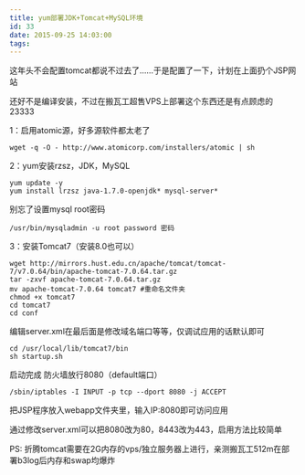 ```yaml
---
title: yum部署JDK+Tomcat+MySQL环境
id: 33
date: 2015-09-25 14:03:00
tags:
---
```


这年头不会配置tomcat都说不过去了……于是配置了一下，计划在上面扔个JSP网站

还好不是编译安装，不过在搬瓦工超售VPS上部署这个东西还是有点顾虑的23333
<!--more-->
1：启用atomic源，好多源软件都太老了
```
wget -q -O - http://www.atomicorp.com/installers/atomic | sh
```

2：yum安装rzsz，JDK，MySQL
```
yum update -y
yum install lrzsz java-1.7.0-openjdk* mysql-server*
```
别忘了设置mysql root密码
```
/usr/bin/mysqladmin -u root password 密码
```
3：安装Tomcat7（安装8.0也可以）
```cd /usr/local/lib
wget http://mirrors.hust.edu.cn/apache/tomcat/tomcat-7/v7.0.64/bin/apache-tomcat-7.0.64.tar.gz
tar -zxvf apache-tomcat-7.0.64.tar.gz
mv apache-tomcat-7.0.64 tomcat7 #重命名文件夹
chmod +x tomcat7
cd tomcat7
cd conf
```
编辑server.xml在最后面是修改域名端口等等，仅调试应用的话默认即可
```
cd /usr/local/lib/tomcat7/bin
sh startup.sh
```
启动完成
防火墙放行8080（default端口）

```
/sbin/iptables -I INPUT -p tcp --dport 8080 -j ACCEPT
```
把JSP程序放入webapp文件夹里，输入IP:8080即可访问应用

通过修改server.xml可以把8080改为80，8443改为443，启用方法比较简单

PS: 折腾tomcat需要在2G内存的vps/独立服务器上进行，亲测搬瓦工512m在部署b3log后内存和swap均爆炸
